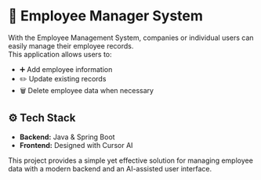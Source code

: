 # 👥 Employee Manager System

With the Employee Management System, companies or individual users can easily manage their employee records.  
This application allows users to:  
- ➕ Add employee information  
- ✏️ Update existing records  
- 🗑️ Delete employee data when necessary  

## ⚙️ Tech Stack
- **Backend:** Java & Spring Boot  
- **Frontend:** Designed with Cursor AI  

This project provides a simple yet effective solution for managing employee data with a modern backend and an AI-assisted user interface.
